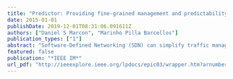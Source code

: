 ```yaml
---
title: "Predictor: Providing fine-grained management and predictability in multi-tenant datacenter networks"
date: 2015-01-01
publishDate: 2019-12-01T08:31:06.091611Z
authors: ["Daniel S Marcon", "Marinho Pilla Barcellos"]
publication_types: ["1"]
abstract: "Software-Defined Networking (SDN) can simplify traffic management in large-scale datacenter networks (DCNs). On one hand, it provides a robust method to address the challenge of performance interference (bandwidth sharing unfairness) in DCNs. On the other, its pragmatic implementation based on OpenFlow introduces scalability challenges, as it (a) adds latency for new flows (the controller must process hundreds of thousands of requests per second and install appropriate rules in switches); and (b) requires large flow tables in devices (DCNs can have more than 16 million distinct flows per second with different requirements and duration). To employ OpenFlow-based SDN in DCNs, recent work has proposed techniques that require hardware customization to keep up with the high dynamic traffic patterns of these networks. We make two key observations: providers do not need to control each flow individually (e.g., VM-to-VM), since they charge tenants based on the amount of resources consumed by applications; and congestion control in the intra-cloud network is expected to be proportional to the tenant's payment. Based on these insights, we introduce Predictor, a novel system for DCNs that enables fine-grained network management for providers, minimizes flow table size by controlling flows at application-layer and reduces flow setup time by proactively installing rules in switches. It also enables tenants to request and receive predictable network performance for both intra- and inter-application communication, with work- conserving bandwidth sharing. Evaluation results show that Predictor provides significant improvements against DevoFlow (reducing flow table size up to 87%) and offers predictable and guaranteed network performance for tenants. I."
featured: false
publication: "*IEEE IM*"
url_pdf: "http://ieeexplore.ieee.org/lpdocs/epic03/wrapper.htm?arnumber=7140278 papers3://publication/doi/10.1109/INM.2015.7140278"
---
```


